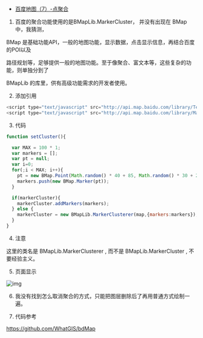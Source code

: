 - [百度地图（7）-点聚合](https://www.cnblogs.com/googlegis/p/14683784.html)

1. 百度的聚合功能使用的是BMapLib.MarkerCluster， 并没有出现在 BMap 中，我猜测，

BMap 是基础功能API，一般的地图功能，显示数据，点击显示信息，再结合百度的POI以及

路径规划等，足够提供一般的地图功能。至于像聚合、富文本等，这些复杂的功能，则单独分到了

BMapLib 的库里，供有高级功能需求的开发者使用。

2. 添加引用

```js
<script type="text/javascript" src="http://api.map.baidu.com/library/TextIconOverlay/1.2/src/TextIconOverlay_min.js"></script>
<script type="text/javascript" src="http://api.map.baidu.com/library/MarkerClusterer/1.2/src/MarkerClusterer_min.js"></script>
```

3. 代码

```js
function setCluster(){

  var MAX = 100 * 1;
  var markers = [];
  var pt = null;
  var i=0;
  for(;i < MAX; i++){
    pt = new BMap.Point(Math.random() * 40 + 85, Math.random() * 30 + 21);
    markers.push(new BMap.Marker(pt));
  }

  if(markerCluster){
    markerCluster.addMarkers(markers);
  } else {
    markerCluster = new BMapLib.MarkerClusterer(map,{markers:markers}); //请记住是 MarkerClusterer
  }
}
```

4. 注意

这里的类名是 BMapLib.MarkerClusterer , 而不是 BMapLib.MarkerCluster , 不要经验主义。

5. 页面显示

![img](https://img2020.cnblogs.com/blog/59231/202104/59231-20210421091303236-1170297175.png)

6. 我没有找到怎么取消聚合的方式，只能把图层删除后了再用普通方式绘制一遍。

7. 代码参考

https://github.com/WhatGIS/bdMap

